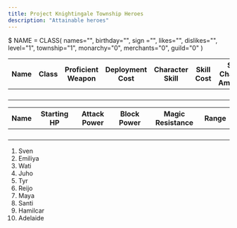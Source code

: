 ```yaml
---
title: Project Knightingale Township Heroes
description: "Attainable heroes"
---
```


$ NAME = CLASS(
        names="",
        birthday="",
        sign ="",
        likes="",
        dislikes="",
        level="1",
        township="1",
        monarchy="0",
        merchants="0",
        guild="0"
    )

| **Name** | **Class** | **Proficient Weapon** | **Deployment Cost** | **Character Skill** | **Skill Cost** | **SP Charge Amount** | **SP Charge Speed** |
|----------|-----------|-----------------------|---------------------|---------------------|----------------|----------------------|---------------------|
|          |           |                       |                     |                     |                |                      |                     |
|          |           |                       |                     |                     |                |                      |                     |
|          |           |                       |                     |                     |                |                      |                     |
|          |           |                       |                     |                     |                |                      |                     |

| **Name** | **Starting HP** | **Attack Power** | **Block Power** | **Magic Resistance** | **Range** |
|----------|-----------------|------------------|-----------------|----------------------|-----------|
|          |                 |                  |                 |                      |           |
|          |                 |                  |                 |                      |           |
|          |                 |                  |                 |                      |           |
|          |                 |                  |                 |                      |           |

1. Sven
2. Emiliya
3. Wati
4. Juho
5. Tyr
6. Reijo
7. Maya
8. Santi
9. Hamilcar
10. Adelaide
